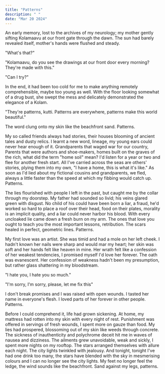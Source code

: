 ```yaml
---
title: "Patterns"
description: " "
date: "Mar 20 2024"
---
```

An early memory, lost to the archives of my neurology; my mother gently sifting Kolamaavu at our front gate through the dawn. The sun had barely revealed itself, mother's hands were flushed and steady.

"What's that?"

"Kolamaavu, do you see the drawings at our front door every morning? They're made with this."

"Can I try?"

In the end, it had been too cold for me to make anything remotely comprehensible, maybe too young as well. With the floor looking somewhat of a drug bust, she swept the mess and delicately demonstrated the elegance of a Kolam.

"They're patterns, kutti. Patterns are everywhere, patterns make this world beautiful."

The word clung onto my skin like the beachfront sand. Patterns. 

My so called friends always had stories, their houses blooming of ancient tales and dusty relics. I learnt a new word, lineage, my young ears could never hear enough of it. Grandparents that waged war for our country, Parents that were authors and shoe-makers, homes built on the graves of the rich, what did the term "home soil" mean? I'd listen for a year or two and flee for another fresh start. All I've carried across the seas are others' stories, plying them into my own, "I have a home, this is what it's like." As soon as I'd lied about my fictional cousins and grandparents, we fled, always a little faster than the speed at which my fibbing would catch up. Patterns.

The lies flourished with people I left in the past, but caught me by the collar through my doorstep. My father had sounded so livid; his veins glared green with disgust. No child of his could have been born a liar, a fraud, he'd worked so hard to place a roof over their head, food on their plates, morality is an implicit quality, and a liar could never harbor his blood. With every uncloaked lie came down a fresh burn on my arm. The ones that love you ought to teach you the most important lessons, retribution. The scars healed in perfect, geometric lines. Patterns.

My first love was an artist. She was timid and had a mole on her left cheek. I hadn't known her nails were sharp and would mar my heart; her skin was soft and her hands felt like heaven in mine. Her wrath felt like a confession of her weakest tendencies, I promised myself I'd love her forever. The oath was evanescent. Her confession of weakness hadn't been my presumption, but rather glass shattering in my bloodstream. 

"I hate you, I hate you so much."

"I'm sorry, I'm sorry, please, let me fix this"

I don't break promises and I was raised with open wounds. I tasted her name in everyone's flesh. I loved parts of her forever in other people. Patterns.

Before I could comprehend it, life had grown sickening. At home, my mattress had rotten into my skin with every night of rest. Punishment was offered in servings of fresh wounds, I spent more on gauze than food. My lies had prospered, blossoming out of my skin like weeds through concrete. The sickness of inauthenticity and polychrome deceit hit me in waves of nausea and dizziness. The ailments grew unavoidable, weak and sickly, I spent more nights on my rooftop. The stars arranged themselves with allure each night. The city lights twinkled with jealousy. And tonight, tonight I've had one drink too many, the stars have blended with the sky in mesmerising colours and I can no longer see the city lights. My feet no longer feel the ledge, the wind sounds like the beachfront. Sand against my legs, patterns.

